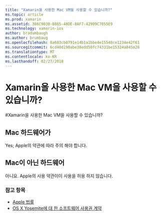 ```yaml
---
title: "Xamarin을 사용한 Mac VM을 사용할 수 있습니까?"
ms.topic: article
ms.prod: xamarin
ms.assetid: 386C9030-8865-48DE-8AF7-42909C7055E9
ms.technology: xamarin-ios
author: bradumbaugh
ms.author: brumbaug
ms.openlocfilehash: 8a603cb0791e14b1a1bbe4e15548ce1234e42f61
ms.sourcegitcommit: 6cd40d190abe38edd50fc74331be15324a845a28
ms.translationtype: MT
ms.contentlocale: ko-KR
ms.lasthandoff: 02/27/2018
---
```

# <a name="can-i-use-a-mac-vm-with-xamarin"></a>Xamarin을 사용한 Mac VM을 사용할 수 있습니까?

#<a name="can-i-use-a-mac-vm-with-xamarin"></a>Xamarin을 사용한 Mac VM을 사용할 수 있습니까? 

## <a name="mac-hardware"></a>Mac 하드웨어가
Yes; Apple의 약관에 따라 주의 해야 합니다.

## <a name="non-mac-hardware"></a>Mac이 아닌 하드웨어
아니요. Apple의 사용 약관이이 사용을 허용 하지 않습니다.

### <a name="see-also"></a>참고 항목
- [Apple 법률](https://www.apple.com/legal/)
- [OS X Yosemite에 대 한 소프트웨어 사용권 계약](http://images.apple.com/legal/sla/docs/OSX10103.pdf)
